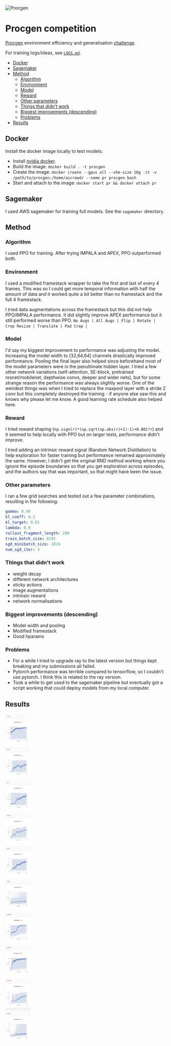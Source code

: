 ![Procgen](./docs/envs.gif)

# Procgen competition

[Procgen](https://github.com/openai/procgen) environment efficiency and generalisation [challenge](https://www.aicrowd.com/challenges/neurips-2020-procgen-competition).

For training logs/ideas, see [`LOGS.md`](./LOGS.md).

- [Docker](#docker)
- [Sagemaker](#sagemaker)
- [Method](#method)
  - [Algorithm](#algorithm)
  - [Environment](#environment)
  - [Model](#model)
  - [Reward](#reward)
  - [Other parameters](#other-parameters)
  - [Things that didn't work](#things-that-didnt-work)
  - [Biggest improvements (descending)](#biggest-improvements-descending)
  - [Problems](#problems)
- [Results](#results)

## Docker

Install the docker image locally to test models:

- Install [nvidia docker](https://github.com/NVIDIA/nvidia-docker).
- Build the image: `docker build . -t procgen`
- Create the image: `docker create --gpus all --shm-size 10g -it -v /path/to/procgen:/home/aicrowd/ --name pr procgen bash`
- Start and attach to the image: `docker start pr && docker attach pr`

## Sagemaker

I used AWS sagemaker for training full models. See the `sagemaker` directory.

## Method

### Algorithm

I used PPO for training. After trying IMPALA and APEX, PPO outperformed both.

### Environment

I used a modified framestack wrapper to take the first and last of every 4 frames. This was so I could get more temporal information with half the amount of data and it worked quite a bit better than no framestack and the full 4 framestack.

I tried data augmentations across the framestack but this did not help PPO/IMPALA performance. It did slightly improve APEX performance but it still performed worse than PPO. `No Augs | All Augs | Flip | Rotate | Crop Resize | Translate | Pad Crop |`


### Model

I'd say my biggest improvement to performance was adjusting the model. Increasing the model width to [32,64,64] channels drastically improved performance. Pooling the final layer also helped since beforehand most of the model parameters were in the penultimate hidden layer. I tried a few other network variations (self-attention, SE-block, pretrained resnet/mobilenet, depthwise convs, deeper and wider nets), but for some strange reason the performance was always slightly worse. One of the weirdest things was when I tried to replace the maxpool layer with a stride 2 conv but this completely destroyed the training - if anyone else saw this and knows why please let me know. A good learning rate schedule also helped here.


### Reward

I tried reward shaping (`np.sign(r)*(np.sqrt(np.abs(r)+1)-1)+0.001*r`) and it seemed to help locally with PPO but on larger tests, performance didn't improve.

I tried adding an intrinsic reward signal (Random Network Distillation) to help exploration for faster training but performance remained approximately the same. However, I didn't get the original RND method working where you ignore the episode boundaries so that you get exploration across episodes, and the authors say that was important, so that might have been the issue.


### Other parameters

I ran a few grid searches and tested out a few parameter combinations, resulting in the following:

```yaml
gamma: 0.99
kl_coeff: 0.2
kl_target: 0.01
lambda: 0.9
rollout_fragment_length: 200
train_batch_size: 8192
sgd_minibatch_size: 1024
num_sgd_iter: 3
```

### Things that didn't work

- weight decay
- different network architectures
- sticky actions
- image augmentations
- intrinsic reward
- network normalisations


### Biggest improvements (descending)

- Model width and pooling
- Modified framestack
- Good hparams


### Problems

- For a while I tried to upgrade ray to the latest version but things kept breaking and my submissions all failed.
- Pytorch performance was terrible compared to tensorflow, so I couldn't use pytorch. I think this is related to the ray version.
- Took a while to get used to the sagemaker pipeline but eventually got a script working that could deploy models from my local computer.


## Results

![Results](./docs/results.png)

